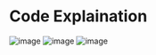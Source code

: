 # Code Explaination
![image](https://user-images.githubusercontent.com/44437936/110643292-f4360780-81d9-11eb-9ce7-bc672b3f3f6b.png)
![image](https://user-images.githubusercontent.com/44437936/110644042-b2f22780-81da-11eb-8661-cd6e74cd2107.png)
![image](https://user-images.githubusercontent.com/44437936/110644898-8e4a7f80-81db-11eb-831a-589571fe88d5.png)
